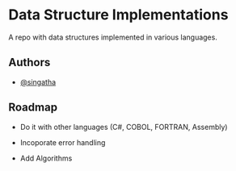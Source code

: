 # Data Structure Implementations

A repo with data structures implemented in various languages.

## Authors

- [@singatha](https://www.github.com/singatha)


## Roadmap

- Do it with other languages (C#, COBOL, FORTRAN, Assembly)

- Incoporate error handling

- Add Algorithms
